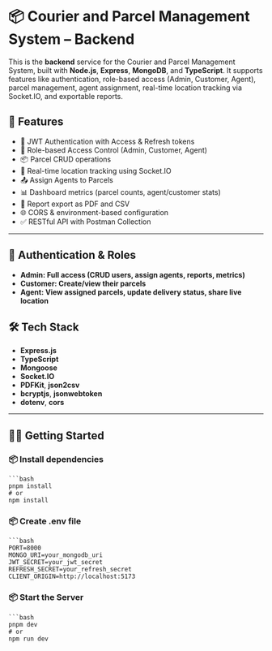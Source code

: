 # 📦 Courier and Parcel Management System – Backend

This is the **backend** service for the Courier and Parcel Management System, built with **Node.js**, **Express**, **MongoDB**, and **TypeScript**. It supports features like authentication, role-based access (Admin, Customer, Agent), parcel management, agent assignment, real-time location tracking via Socket.IO, and exportable reports.

## 🚀 Features

- 🔐 JWT Authentication with Access & Refresh tokens
- 👥 Role-based Access Control (Admin, Customer, Agent)
- 📦 Parcel CRUD operations
- 📍 Real-time location tracking using Socket.IO
- 📤 Assign Agents to Parcels
- 📊 Dashboard metrics (parcel counts, agent/customer stats)
- 📄 Report export as PDF and CSV
- 🌐 CORS & environment-based configuration
- ✅ RESTful API with Postman Collection

---
## 🔐 Authentication & Roles
   - **Admin: Full access (CRUD users, assign agents, reports, metrics)**
   - **Customer: Create/view their parcels**
   - **Agent: View assigned parcels, update delivery status, share live location**
   
## 🛠️ Tech Stack

- **Express.js**
- **TypeScript**
- **Mongoose**
- **Socket.IO**
- **PDFKit**, **json2csv**
- **bcryptjs**, **jsonwebtoken**
- **dotenv**, **cors**

---

## 🧑‍💻 Getting Started

### 📦 Install dependencies

    ```bash
    pnpm install
    # or
    npm install

### 📦 Create .env file

    ```bash
    PORT=8000
    MONGO_URI=your_mongodb_uri
    JWT_SECRET=your_jwt_secret
    REFRESH_SECRET=your_refresh_secret
    CLIENT_ORIGIN=http://localhost:5173

### 📦 Start the Server

    ```bash
    pnpm dev
    # or
    npm run dev

